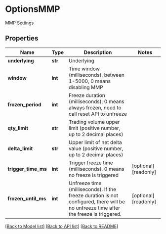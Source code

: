 # OptionsMMP

MMP Settings
## Properties
Name | Type | Description | Notes
------------ | ------------- | ------------- | -------------
**underlying** | **str** | Underlying | 
**window** | **int** | Time window (milliseconds), between 1-5000, 0 means disabling MMP | 
**frozen_period** | **int** | Freeze duration (milliseconds), 0 means always frozen, need to call reset API to unfreeze | 
**qty_limit** | **str** | Trading volume upper limit (positive number, up to 2 decimal places) | 
**delta_limit** | **str** | Upper limit of net delta value (positive number, up to 2 decimal places) | 
**trigger_time_ms** | **int** | Trigger freeze time (milliseconds), 0 means no freeze is triggered | [optional] [readonly] 
**frozen_until_ms** | **int** | Unfreeze time (milliseconds). If the freeze duration is not configured, there will be no unfreeze time after the freeze is triggered. | [optional] [readonly] 

[[Back to Model list]](../README.md#documentation-for-models) [[Back to API list]](../README.md#documentation-for-api-endpoints) [[Back to README]](../README.md)


